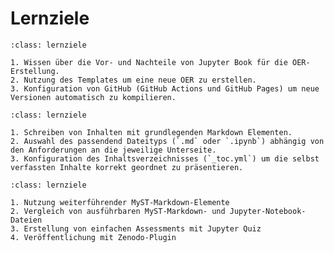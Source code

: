 # Lernziele

```{admonition} [Jupyter Book](/grundlagen/einleitung.md)
:class: lernziele

1. Wissen über die Vor- und Nachteile von Jupyter Book für die OER-Erstellung.
2. Nutzung des Templates um eine neue OER zu erstellen.
3. Konfiguration von GitHub (GitHub Actions und GitHub Pages) um neue Versionen automatisch zu kompilieren.
```

```{admonition} [Inhalte erstellen](/inhalte/einleitung.md)
:class: lernziele

1. Schreiben von Inhalten mit grundlegenden Markdown Elementen.
2. Auswahl des passendend Dateityps (`.md` oder `.ipynb`) abhängig von den Anforderungen an die jeweilige Unterseite.
3. Konfiguration des Inhaltsverzeichnisses (`_toc.yml`) um die selbst verfassten Inhalte korrekt geordnet zu präsentieren.
```

```{admonition} [Bonus: weiterführende Themen](/bonus/einleitung.md)
:class: lernziele

1. Nutzung weiterführender MyST-Markdown-Elemente
2. Vergleich von ausführbaren MyST-Markdown- und Jupyter-Notebook-Dateien
3. Erstellung von einfachen Assessments mit Jupyter Quiz
4. Veröffentlichung mit Zenodo-Plugin
```

